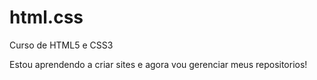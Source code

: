 # html.css
 Curso de HTML5 e CSS3

Estou aprendendo a criar sites e agora vou gerenciar meus repositorios!
